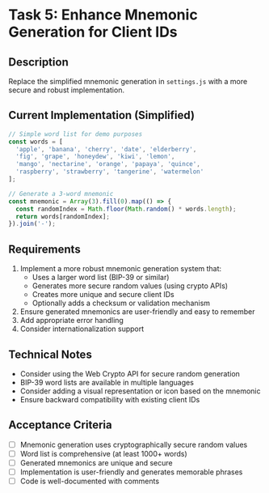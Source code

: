 # Task 5: Enhance Mnemonic Generation for Client IDs

## Description
Replace the simplified mnemonic generation in `settings.js` with a more secure and robust implementation.

## Current Implementation (Simplified)
```javascript
// Simple word list for demo purposes
const words = [
  'apple', 'banana', 'cherry', 'date', 'elderberry',
  'fig', 'grape', 'honeydew', 'kiwi', 'lemon',
  'mango', 'nectarine', 'orange', 'papaya', 'quince',
  'raspberry', 'strawberry', 'tangerine', 'watermelon'
];

// Generate a 3-word mnemonic
const mnemonic = Array(3).fill(0).map(() => {
  const randomIndex = Math.floor(Math.random() * words.length);
  return words[randomIndex];
}).join('-');
```

## Requirements
1. Implement a more robust mnemonic generation system that:
   - Uses a larger word list (BIP-39 or similar)
   - Generates more secure random values (using crypto APIs)
   - Creates more unique and secure client IDs
   - Optionally adds a checksum or validation mechanism
2. Ensure generated mnemonics are user-friendly and easy to remember
3. Add appropriate error handling
4. Consider internationalization support

## Technical Notes
- Consider using the Web Crypto API for secure random generation
- BIP-39 word lists are available in multiple languages
- Consider adding a visual representation or icon based on the mnemonic
- Ensure backward compatibility with existing client IDs

## Acceptance Criteria
- [ ] Mnemonic generation uses cryptographically secure random values
- [ ] Word list is comprehensive (at least 1000+ words)
- [ ] Generated mnemonics are unique and secure
- [ ] Implementation is user-friendly and generates memorable phrases
- [ ] Code is well-documented with comments